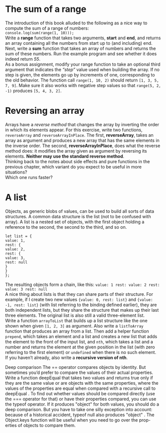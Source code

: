 # The sum of a range

The introduction of this book alluded to the following as a nice way to compute
the sum of a range of numbers:  
`console.log(sum(range(1, 10)));`  
Write a **range** function that takes two arguments, **start** and **end**, and returns
an array containing all the numbers from start up to (and including) end.  
Next, write a **sum** function that takes an array of numbers and returns the
sum of these numbers. Run the example program and see whether it does
indeed return *55*.  
As a bonus assignment, modify your range function to take an optional third
argument that indicates the *“step”* value used when building the array. If no
step is given, the elements go up by increments of one, corresponding to the
old behavior. The function call `range(1, 10, 2)` should return `[1, 3, 5, 7,
9]`. Make sure it also works with negative step values so that `range(5, 2, -1)`
produces `[5, 4, 3, 2]`.  

# Reversing an array

Arrays have a *reverse method* that changes the array by inverting the order in
which its elements appear. For this exercise, write two functions, `reverseArray`
and `reverseArrayInPlace`. The first, **reverseArray**, takes an array as argument
and produces a new array that has the same elements in the inverse order. The
second, **reverseArrayInPlace**, does what the reverse method does: it modifies
the array given as argument by reversing its elements. **Neither may use the
standard reverse method**.  
Thinking back to the notes about side effects and pure functions in the
previous chapter, which variant do you expect to be useful in more situations?  
Which one runs faster?  

# A list

Objects, as generic blobs of values, can be used to build all sorts of data structures. 
A common data structure is the list (not to be confused with array). A
list is a nested set of objects, with the first object holding a reference to the
second, the second to the third, and so on.  

`let list = {`  
`value: 1,`  
`rest: {`  
`value: 2,`  
`rest: {`  
`value: 3,`  
`rest: null`  
`}`  
`}`  
`};`  

The resulting objects form a chain, like this:
`value: 1
rest:
value: 2
rest:
value: 3
rest: null`  
A nice thing about lists is that they can share parts of their structure. For
example, if I create two new values `{value: 0, rest: list}` and `{value: -1,
rest: list}` (with list referring to the binding defined earlier), they are both
independent lists, but they share the structure that makes up their last three
elements. The original list is also still a valid three-element list.  
Write a function `arrayToList` that builds up a list structure like the one
shown when given `[1, 2, 3]` as argument. Also write a `listToArray` function
that produces an array from a list. Then add a helper function `prepend`, which
takes an element and a list and creates a new list that adds the element to the
front of the input list, and `nth`, which takes a list and a number and returns
the element at the given position in the list (with zero referring to the first
element) or `undefined` when there is no such element.  
If you haven’t already, also write a **recursive version of nth**.  

Deep comparison
The == operator compares objects by identity. But sometimes you’d prefer to
compare the values of their actual properties.
Write a function deepEqual that takes two values and returns true only if they
are the same value or are objects with the same properties, where the values
of the properties are equal when compared with a recursive call to deepEqual .
To find out whether values should be compared directly (use the === operator
for that) or have their properties compared, you can use the typeof operator.
If it produces "object" for both values, you should do a deep comparison.
But you have to take one silly exception into account: because of a historical
accident, typeof null also produces "object" .
The Object.keys function will be useful when you need to go over the prop-
erties of objects to compare them.